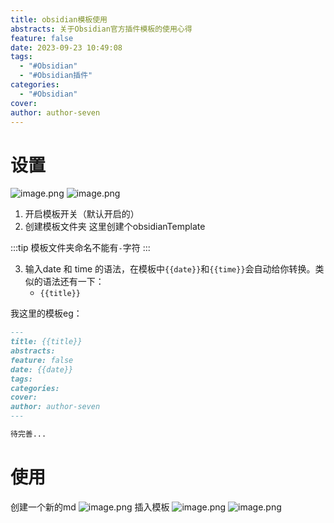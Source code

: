 ```yaml
---
title: obsidian模板使用
abstracts: 关于Obsidian官方插件模板的使用心得
feature: false
date: 2023-09-23 10:49:08
tags:
  - "#Obsidian"
  - "#Obsidian插件"
categories:
  - "#Obsidian"
cover: 
author: author-seven
---
```


# 设置

![image.png](https://yjl-img.oss-cn-beijing.aliyuncs.com/_post/20230923113519.png)
![image.png](https://yjl-img.oss-cn-beijing.aliyuncs.com/_post/20230923113602.png)

1. 开启模板开关（默认开启的）
2. 创建模板文件夹
	这里创建个obsidianTemplate

:::tip
模板文件夹命名不能有`-`字符
:::


3. 输入date 和 time 的语法，在模板中`{{date}}`和`{{time}}`会自动给你转换。类似的语法还有一下：
	* `{{title}}`

我这里的模板eg：

```markdown
---
title: {{title}}
abstracts: 
feature: false
date: {{date}}
tags:
categories:
cover: 
author: author-seven
---

待完善...
```
# 使用

创建一个新的md
![image.png](https://yjl-img.oss-cn-beijing.aliyuncs.com/_post/20230923114547.png)
插入模板
![image.png](https://yjl-img.oss-cn-beijing.aliyuncs.com/_post/20230923114618.png)
![image.png](https://yjl-img.oss-cn-beijing.aliyuncs.com/_post/20230923114730.png)
